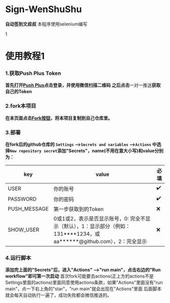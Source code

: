 # Sign-WenShuShu
**自动签到文叔叔**
本程序使用selenium编写

1

# 使用教程1

### 1.获取Push Plus Token
**首先打开[Push Plus](http://www.pushplus.plus/)点击登录，并使用微信扫描二维码**
**之后点击**一对一推送**获取自己的Token**

### 2.fork本项目
**在本页面点击**[**Fork按钮**](https://github.com/jiongjiongJOJO/Sign-WenShuShu/fork "Fork按钮")**，将本项目复制到自己仓库里。**

### 3.部署
**在fork后的github仓库的 `Settings` -->`Secrets and variables` -->`Actions` 中选择`New repository secret`添加"Secrets"，name(不用在意大小写)和value分别为：**

| key          | value                                                                          | 必填 |
|--------------|--------------------------------------------------------------------------------|----|
| USER         | 你的账号                                                                           | ✔️ |
| PASSWORD     | 你的密码                                                                           | ✔️ |
| PUSH_MESSAGE | 第一步获取到的Token                                                                   | ❌️ |
| SHOW_USER    | 0或1或2，表示是否显示账号，0: 完全不显示（默认），1：显示部分（例如：131\*\*\*\*1234，或aa\*\*\*\*\*\*@github.com），2：完全显示 | ❌️ |

### 4.运行脚本
**添加完上面的"Secrets"后，进入"Actions" -->"run main"，点击右边的"Run workflow"即可第一次启动**
首次fork可能要去actions(正上方的actions不是Settings里面的actions)里面同意使用actions条款，如果"Actions"里面没有"run main"，点一下右上角的"star"，"run main"就会出现在"Actions"里面
后面脚本就会每天自动执行一遍了，成功失败都会微信推送的。
